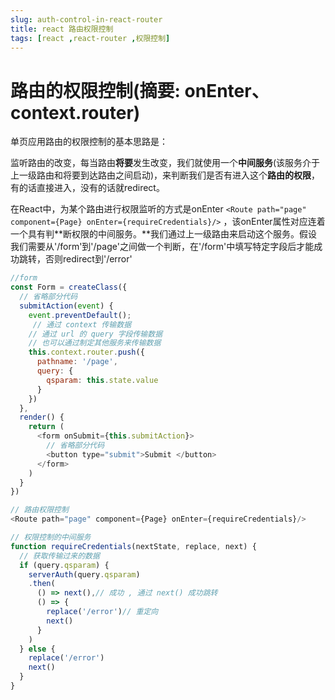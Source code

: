 ```yaml
---
slug: auth-control-in-react-router
title: react 路由权限控制
tags: [react ,react-router ,权限控制]
---
```


# 路由的权限控制(摘要: onEnter、context.router)

单页应用路由的权限控制的基本思路是：

监听路由的改变，每当路由**将要**发生改变，我们就使用一个**中间服务**(该服务介于上一级路由和将要到达路由之间启动)，来判断我们是否有进入这个**路由的权限**，有的话直接进入，没有的话就redirect。

在React中，为某个路由进行权限监听的方式是onEnter `<Route path="page" component={Page} onEnter={requireCredentials}/>` ，该onEnter属性对应连着一个具有判**断权限的中间服务。**我们通过上一级路由来启动这个服务。假设我们需要从'/form'到'/page'之间做一个判断，在'/form'中填写特定字段后才能成功跳转，否则redirect到'/error'


```js
//form
const Form = createClass({
  // 省略部分代码
  submitAction(event) {
    event.preventDefault();
     // 通过 context 传输数据
    // 通过 url 的 query 字段传输数据
    // 也可以通过制定其他服务来传输数据
    this.context.router.push({
      pathname: '/page',
      query: {
        qsparam: this.state.value
      }
    })
  },
  render() {
    return (
      <form onSubmit={this.submitAction}>
        // 省略部分代码
        <button type="submit">Submit </button>
      </form>
    )
  }
})

// 路由权限控制
<Route path="page" component={Page} onEnter={requireCredentials}/>

// 权限控制的中间服务
function requireCredentials(nextState, replace, next) {
  // 获取传输过来的数据
  if (query.qsparam) {
    serverAuth(query.qsparam)
    .then(
      () => next(),// 成功 , 通过 next() 成功跳转
      () => {
        replace('/error')// 重定向
        next()
      }
    )
  } else {
    replace('/error')
    next()
  }
}
```
